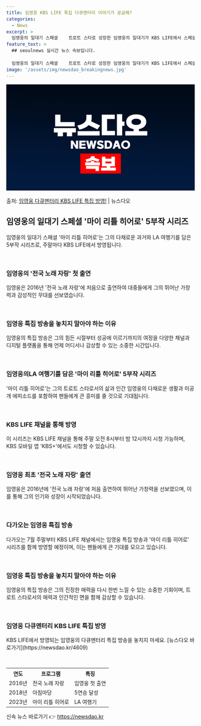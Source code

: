 ```yaml
---
title: 임영웅 KBS LIFE 특집 다큐멘터리 이야기가 궁금해?
categories:
  - News
excerpt: >
  임영웅의 일대기 스페셜    트로트 스타로 성장한 임영웅의 일대기가 KBS LIFE에서 스페셜로 방영된다. …
feature_text: >
  ## seoulnews 실시간 뉴스 속보입니다.

  임영웅의 일대기 스페셜    트로트 스타로 성장한 임영웅의 일대기가 KBS LIFE에서 스페셜로 방영된다. …
image: '/assets/img/newsdao_breakingnews.jpg'
---
```


![뉴스다오 속보](/assets/img/newsdao_breakingnews.jpg)

<p>출처: <a href="https://newsdao.kr/4609" rel="dofollow">임영웅 다큐멘터리 KBS LIFE 특집 방영!</a> | 뉴스다오</p>

<h2 data-ke-size="size26">임영웅의 일대기 스페셜 '마이 리틀 히어로' 5부작 시리즈</h2>
임영웅의 일대기 스페셜 '마이 리틀 히어로'는 그의 다채로운 과거와 LA 여행기를 담은 5부작 시리즈로, 주말마다 KBS LIFE에서 방영됩니다.

<p data-ke-size="size16">&nbsp;</p>

<h3>임영웅의 '전국 노래 자랑' 첫 출연</h3>
임영웅은 2016년 '전국 노래 자랑'에 처음으로 출연하여 대중들에게 그의 뛰어난 가창력과 감성적인 무대를 선보였습니다.

<p data-ke-size="size16">&nbsp;</p>

<h3>임영웅 특집 방송을 놓치지 말아야 하는 이유</h3>
임영웅의 특집 방송은 그의 힘든 시절부터 성공에 이르기까지의 여정을 다양한 채널과 디지털 플랫폼을 통해 언제 어디서나 감상할 수 있는 소중한 시간입니다.

<p data-ke-size="size16">&nbsp;</p>

<h3>임영웅의LA 여행기를 담은 '마이 리틀 히어로' 5부작 시리즈</h3>
'마이 리틀 히어로'는 그의 트로트 스타로서의 삶과 인간 임영웅의 다채로운 생활과 미공개 에피소드를 포함하여 팬들에게 큰 흥미를 줄 것으로 기대됩니다.

<p data-ke-size="size16">&nbsp;</p>

<h3>KBS LIFE 채널을 통해 방영</h3>
이 시리즈는 KBS LIFE 채널을 통해 주말 오전 8시부터 밤 12시까지 시청 가능하며, KBS 모바일 앱 'KBS+'에서도 시청할 수 있습니다.

<p data-ke-size="size16">&nbsp;</p>

<h3>임영웅 최초 '전국 노래 자랑' 출연</h3>
임영웅은 2016년에 '전국 노래 자랑'에 처음 출연하여 뛰어난 가창력을 선보였으며, 이를 통해 그의 인기와 성장이 시작되었습니다.

<p data-ke-size="size16">&nbsp;</p>

<h3>다가오는 임영웅 특집 방송</h3>
다가오는 7월 주말부터 KBS LIFE 채널에서는 임영웅 특집 방송과 '마이 리틀 히어로' 시리즈를 함께 방영할 예정이며, 이는 팬들에게 큰 기대를 모으고 있습니다.

<p data-ke-size="size16">&nbsp;</p>

<h3>임영웅 특집 방송을 놓치지 말아야 하는 이유</h3>
임영웅의 특집 방송은 그의 진정한 매력을 다시 한번 느낄 수 있는 소중한 기회이며, 트로트 스타로서의 매력과 인간적인 면을 함께 감상할 수 있습니다.

<p data-ke-size="size16">&nbsp;</p>

<h3>임영웅 다큐멘터리 KBS LIFE 특집 방영</h3>
KBS LIFE에서 방영되는 임영웅의 다큐멘터리 특집 방송을 놓치지 마세요. [뉴스다오 바로가기](https://newsdao.kr/4609)

<p data-ke-size="size16">&nbsp;</p>

<table>
  <tr>
    <th>연도</th>
    <th>프로그램</th>
    <th>특징</th>
  </tr>
  <tr>
    <td>2016년</td>
    <td>전국 노래 자랑</td>
    <td>임영웅 첫 출연</td>
  </tr>
  <tr>
    <td>2018년</td>
    <td>아침마당</td>
    <td>5연승 달성</td>
  </tr>
  <tr>
    <td>2023년</td>
    <td>마이 리틀 히어로</td>
    <td>LA 여행기</td>
  </tr>
</table>
 

신속 뉴스 바로가기 👉 <a href="https://newsdao.kr" rel="dofollow">https://newsdao.kr</a>


